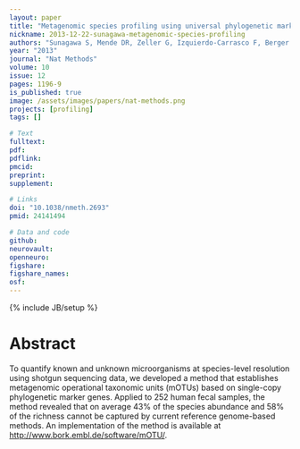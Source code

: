 ```yaml
---
layout: paper
title: "Metagenomic species profiling using universal phylogenetic marker genes"
nickname: 2013-12-22-sunagawa-metagenomic-species-profiling
authors: "Sunagawa S, Mende DR, Zeller G, Izquierdo-Carrasco F, Berger SA, Kultima JR, Coelho LP, Arumugam M, Tap J, Nielsen HB, Rasmussen S, Brunak S, Pedersen O, Guarner F, de Vos WM, Wang J, Li J, Dore J, Ehrlich SD, Stamatakis A, Bork P"
year: "2013"
journal: "Nat Methods"
volume: 10
issue: 12
pages: 1196-9
is_published: true
image: /assets/images/papers/nat-methods.png
projects: [profiling]
tags: []

# Text
fulltext:
pdf:
pdflink:
pmcid: 
preprint:
supplement:

# Links
doi: "10.1038/nmeth.2693"
pmid: 24141494

# Data and code
github:
neurovault:
openneuro:
figshare:
figshare_names:
osf:
---
```

{% include JB/setup %}

# Abstract

To quantify known and unknown microorganisms at species-level resolution using shotgun sequencing data, we developed a method that establishes metagenomic operational taxonomic units (mOTUs) based on single-copy phylogenetic marker genes. Applied to 252 human fecal samples, the method revealed that on average 43% of the species abundance and 58% of the richness cannot be captured by current reference genome-based methods. An implementation of the method is available at http://www.bork.embl.de/software/mOTU/.

